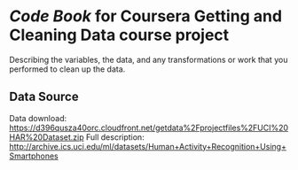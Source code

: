 # *Code Book* for Coursera Getting and Cleaning Data course project
Describing the variables, the data, and any transformations or work that you performed to clean up the data.

## Data Source
Data download: https://d396qusza40orc.cloudfront.net/getdata%2Fprojectfiles%2FUCI%20HAR%20Dataset.zip
Full description: http://archive.ics.uci.edu/ml/datasets/Human+Activity+Recognition+Using+Smartphones
